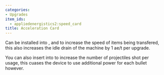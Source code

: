 ```yaml
---
categories:
- Upgrades
item_ids:
  - appliedenergistics2:speed_card
title: Acceleration Card
---
```


Can be installed into <ItemLink id="appliedenergistics2:io_port"/>,
<ItemLink id="appliedenergistics2:item_import_bus"/> and <ItemLink
id="appliedenergistics2:item_export_bus"/> to increase the speed of items
being transfered, this also increases the idle drain of the machine by 1 ae/t
per upgrade.



You can also insert <ItemLink id="appliedenergistics2:speed_card"/>
into <ItemLink id="appliedenergistics2:matter_cannon"/> to increase
the number of projectiles shot per usage, this cuases the device to use
additional power for each bullet however.

<RecipeFor id="appliedenergistics2:speed_card"/>

